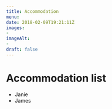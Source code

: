 ```yaml
---
title: Accommodation
menu: 
date: 2018-02-09T19:21:11Z
images: 
- 
imageAlt: 
- 
draft: false
---
```


# Accommodation list

* Janie
* James

